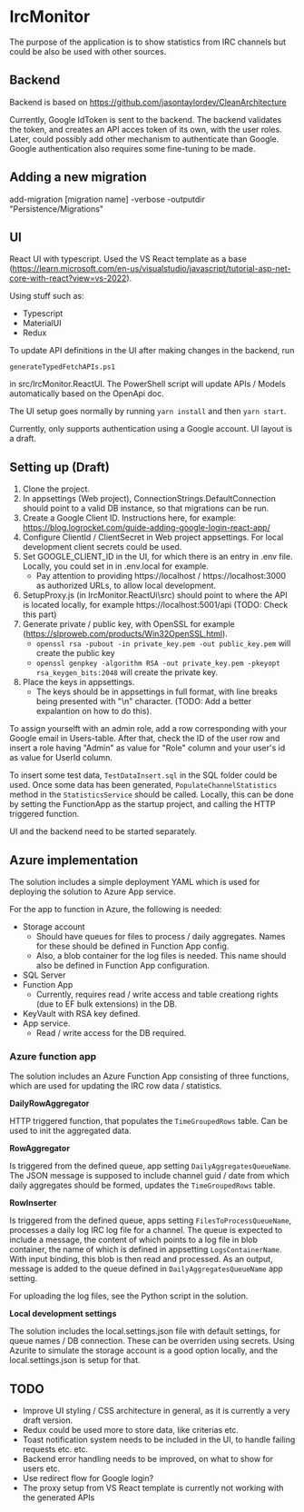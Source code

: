 # IrcMonitor

The purpose of the application is to show statistics from IRC channels but could be also be used with other sources. 

## Backend

Backend is based on https://github.com/jasontaylordev/CleanArchitecture

Currently, Google IdToken is sent to the backend. The backend validates the token, and creates an API acces token of its own, with the user roles. Later, could possibly add other mechanism to authenticate than Google. Google authentication also requires some fine-tuning to be made.

## Adding a new migration

add-migration [migration name] -verbose -outputdir "Persistence/Migrations"

## UI

React UI with typescript. Used the VS React template as a base (https://learn.microsoft.com/en-us/visualstudio/javascript/tutorial-asp-net-core-with-react?view=vs-2022).

Using stuff such as:

- Typescript
- MaterialUI
- Redux

To update API definitions in the UI after making changes in the backend, run

``generateTypedFetchAPIs.ps1``

in src/IrcMonitor.ReactUI. The PowerShell script will update APIs / Models automatically based on the OpenApi doc.

The UI setup goes normally by running ``yarn install`` and then ``yarn start``.

Currently, only supports authentication using a Google account. UI layout is a draft.

## Setting up (Draft)

1. Clone the project. 
2. In appsettings (Web project), ConnectionStrings.DefaultConnection should point to a valid DB instance, so that migrations can be run.
3. Create a Google Client ID. Instructions here, for example: https://blog.logrocket.com/guide-adding-google-login-react-app/
4. Configure ClientId / ClientSecret in Web project appsettings. For local development client secrets could be used.
5. Set GOOGLE_CLIENT_ID in the UI, for which there is an entry in .env file. Locally, you could set in in .env.local for example. 
   - Pay attention to providing https://localhost / https://localhost:3000 as authorized URLs, to allow local development.
7. SetupProxy.js (in IrcMonitor.ReactUi\src) should point to where the API is located locally, for example https://localhost:5001/api (TODO: Check this part)
8. Generate private / public key, with OpenSSL for example (https://slproweb.com/products/Win32OpenSSL.html).
    - ``openssl rsa -pubout -in private_key.pem -out public_key.pem`` will create the public key
    - ``openssl genpkey -algorithm RSA -out private_key.pem -pkeyopt rsa_keygen_bits:2048`` will create the private key.
9. Place the keys  in appsettings.
    - The keys should be in appsettings in full format, with line breaks being presented with "\n" character. (TODO: Add a better expalantion on how to do this).

To assign yourselft with an admin role, add a row corresponding with your Google email in Users-table. After that, check the ID of the user row and insert a role having "Admin" as value for "Role" column and your user's id as value for UserId column.

To insert some test data, ``TestDataInsert.sql`` in the SQL folder could be used. Once some data has been generated, ``PopulateChannelStatistics`` method in the ``StatisticsService`` should be called. Locally, this can be done by setting the FunctionApp as the startup project, and calling the HTTP triggered function.

UI and the backend need to be started separately.

## Azure implementation

The solution includes a simple deployment YAML which is used for deploying the solution to Azure App service. 

For the app to function in Azure, the following is needed:

- Storage account
  - Should have queues for files to process / daily aggregates. Names for these should be defined in Function App config.
  - Also, a blob container for the log files is needed. This name should also be defined in Function App configuration.
- SQL Server
- Function App
  -  Currently, requires read / write access and table creationg rights (due to EF bulk extensions) in the DB.
- KeyVault with RSA key defined.
- App service.
  -  Read / write access for the DB required.

### Azure function app

The solution includes an Azure Function App consisting of three functions, which are used for updating the IRC row data / statistics. 

**DailyRowAggregator**

HTTP triggered function, that populates the ``TimeGroupedRows`` table. Can be used to init the aggregated data.

**RowAggregator**

Is triggered from the defined queue, app setting ``DailyAggregatesQueueName``. The JSON message is supposed to include channel guid / date from which daily aggregates should be formed, updates the ``TimeGroupedRows`` table.

**RowInserter**

Is triggered from the defined queue, apps setting ``FilesToProcessQueueName``, processes a daily log IRC log file for a channel. The queue is expected to include a message, the content of which points to a log file in blob container, the name of which is defined in appsetting ``LogsContainerName``. With input binding, this blob is then read and processed. As an output, message is added to the queue defined in ``DailyAggregatesQueueName`` app setting.

For uploading the log files, see the Python script in the solution.

**Local development settings**

The solution includes the local.settings.json file with default settings, for queue names / DB connection. These can be overriden using secrets. Using Azurite to simulate the storage account is a good option locally, and the local.settings.json is setup for that.


## TODO
- Improve UI styling / CSS architecture in general, as it is currently a very draft version.
- Redux could be used more to store data, like criterias etc.
- Toast notification system needs to be included in the UI, to handle failing requests etc. etc.
- Backend error handling needs to be improved, on what to show for users etc.
- Use redirect flow for Google login?
- The proxy setup from VS React template is currently not working with the generated APIs


